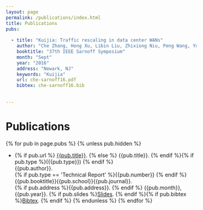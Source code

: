 ```yaml
---
layout: page
permalink: /publications/index.html
title: Publications
pubs:
  
  - title: "Kuijia: Traffic rescaling in data center WANs"
    author: "Che Zhang, Hong Xu, Libin Liu, Zhixiong Niu, Peng Wang, Yongqiang Tian, Chengchen Hu"
    booktitle: "37th IEEE Sarnoff Symposium"
    month: "Sept"
    year: "2016"
    address: "Newark, NJ"
    keywords: "Kuijia"
    url: che-sarnoff16.pdf
    bibtex: che-sarnoff16.bib
  

---
```


# Publications

{% for pub in page.pubs %}
{% unless pub.hidden %}
  - {% if pub.url %} [{{pub.title}}]({{pub.url}}).
    {% else %} {{pub.title}}.
    {% endif %}{% if pub.type %}({{pub.type}})
    {% endif %}<br>
    {{pub.author}}.<br>
    {% if pub.type == 'Technical Report' %}{{pub.number}}
    {% endif %}{{pub.booktitle}}{{pub.school}}{{pub.journal}}.<br>
    {% if pub.address %}{{pub.address}}.
    {% endif %} {{pub.month}}, {{pub.year}}. {% if pub.slides %}[Slides]({{pub.slides}}).
    {% endif %}<!-- {% if pub.key %}[Bibtex](http://groups.csail.mit.edu/commit/bibtex.cgi?key={{pub.key}}).
    {% endif %} -->{% if pub.bibtex %}[Bibtex]({{pub.bibtex}}).
    {% endif %}
{% endunless %}
{% endfor %}




